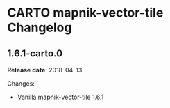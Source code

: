 # CARTO mapnik-vector-tile Changelog

## 1.6.1-carto.0

**Release date**: 2018-04-13

Changes:
- Vanilla mapnik-vector-tile [1.6.1](https://github.com/mapbox/mapnik-vector-tile/blob/v1.6.1/CHANGELOG.md#161)
